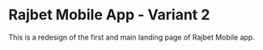 # Rajbet Mobile App - Variant 2

This is a redesign of the first and main landing page of Rajbet Mobile app.